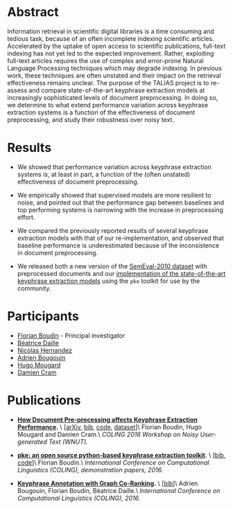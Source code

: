 # Abstract

Information retrieval in scientific digital libraries is a time consuming and tedious task, because of an often incomplete indexing scientific articles. Accelerated by the uptake of open access to scientific publications, full-text indexing has not yet led to the expected improvement. Rather, exploiting full-text articles requires the use of complex and error-prone Natural Language Processing techniques which may degrade indexing. In previous work, these techniques are often unstated and their impact on the retrieval effectiveness remains unclear. The purpose of the TALIAS project is to re-assess and compare state-of-the-art keyphrase extraction models at increasingly sophisticated levels of document preprocessing. In doing so, we determine to what extend performance variation across keyphrase extraction systems is a function of the effectiveness of document preprocessing, and study their robustness over noisy text.

# Results

- We showed that performance variation across keyphrase extraction systems is, at least in part, a function of the (often unstated) effectiveness of document preprocessing.

- We empirically showed that supervised models are more resilient to noise, and pointed out that the performance gap between baselines and top performing systems is narrowing with the increase in preprocessing effort.

- We compared the previously reported results of several keyphrase extraction models with that of our re-implementation, and observed that baseline performance is underestimated because of the inconsistence in document preprocessing.

- We released both a new version of the [SemEval-2010 dataset](https://github.com/boudinfl/semeval-2010-pre) with preprocessed documents and our [implementation of the state-of-the-art keyphrase extraction models](https://github.com/boudinfl/pke) using the ``pke`` toolkit for use by the community.

# Participants

- [Florian Boudin](http://florianboudin.org/) - Principal investigator
- [Béatrice Daille](http://bdaille.com/)
- [Nicolas Hernandez](https://sites.google.com/site/nicolashernandez/)
- [Adrien Bougouin](http://adrien-bougouin.github.io/)
- [Hugo Mougard](https://github.com/m09)
- [Damien Cram](http://www.univ-nantes.fr/cram-d)


# Publications

- **[How Document Pre-processing affects Keyphrase Extraction Performance](http://aclweb.org/anthology/W16-3917.pdf).** \\
  [[arXiv](https://arxiv.org/abs/1610.07809), [bib](http://aclweb.org/anthology/W16-3917.bib), [code](https://github.com/boudinfl/pke), [dataset](https://github.com/boudinfl/semeval-2010-pre)]\\
  Florian Boudin, Hugo Mougard and Damien Cram.\\
  *COLING 2016 Workshop on Noisy User-generated Text (WNUT).* 

- **[pke: an open source python-based keyphrase extraction toolkit](http://aclweb.org/anthology/C16-2015.pdf).** \\
  [[bib](http://aclweb.org/anthology/C16-2015.bib), [code](https://github.com/boudinfl/pke)]\\
  Florian Boudin.\\
  *International Conference on Computational Linguistics (COLING), demonstration papers, 2016.*

- **[Keyphrase Annotation with Graph Co-Ranking](http://aclweb.org/anthology/C16-1277.pdf).** \\
  [[bib](http://aclweb.org/anthology/C16-1277.bib)]\\
  Adrien Bougouin, Florian Boudin, Béatrice Daille.\\
  *International Conference on Computational Linguistics (COLING), 2016.*

